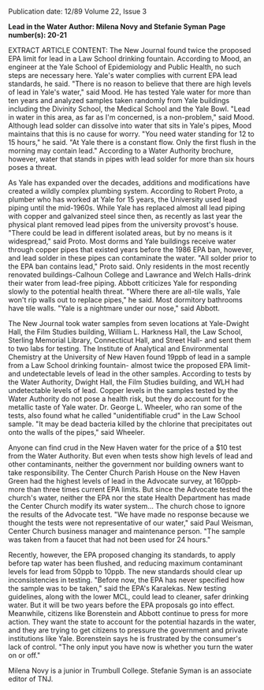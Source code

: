 Publication date: 12/89
Volume 22, Issue 3

**Lead in the Water**
**Author: Milena Novy and Stefanie Syman**
**Page number(s): 20-21**

EXTRACT ARTICLE CONTENT:
The New Journal found twice the proposed EPA limit for lead in a Law School drinking fountain.  According to Mood, an engineer at the Yale School of Epidemiology and Public Health, no such steps are necessary here. Yale's water complies with current EPA lead standards, he said. "There is no reason to believe that there are high levels of lead in Yale's water," said Mood. He has tested Yale water for more than ten years and analyzed samples taken randomly from Yale buildings including the Divinity School, the Medical School and the Yale Bowl. "Lead in water in this area, as far as I'm concerned, is a non-problem," said Mood. Although lead solder can dissolve into water that sits in Yale's pipes, Mood maintains that this is no cause for worry. "You need water standing for 12 to 15 hours," he said. "At Yale there is a constant flow. Only the first flush in the morning may contain lead." According to a Water Authority brochure, however, water that stands in pipes with lead solder for more than six hours poses a threat.


As Yale has expanded over the decades, additions and modifications have created a wildly complex plumbing system. According to Robert Proto, a plumber who has worked at Yale for 15 years, the University used lead piping until the mid-1960s. While Yale has replaced almost all lead piping with copper and galvanized steel since then, as recently as last year the physical plant removed lead pipes from the university provost's house. "There could be lead in different isolated areas, but by no means is it widespread," said Proto. Most dorms and Yale buildings receive water through copper pipes that existed years before the 1986 EPA ban, however, and lead solder in these pipes can contaminate the water. "All solder prior to the EPA ban contains lead," Proto said. Only residents in the most recently renovated buildings-Calhoun College and Lawrance and Welch Halls-drink their water from lead-free piping. Abbott criticizes Yale for responding slowly to the potential health threat. "Where there are all-tile walls, Yale won't rip walls out to replace pipes," he said. Most dormitory bathrooms have tile walls. "Yale is a nightmare under our nose," said Abbott.


The New Journal took water samples from seven locations at Yale-Dwight Hall, the Film Studies building, William L. Harkness Hall, the Law School, Sterling Memorial Library, Connecticut Hall, and Street Hall- and sent them to two labs for testing. The Institute of Analytical and Environmental Chemistry at the University of New Haven found 19ppb of lead in a sample from a Law School drinking fountain- almost twice the proposed EPA limit- and undetectable levels of lead in the other samples. According to tests by the Water Authority, Dwight Hall, the Film Studies building, and WLH had undetectable levels of lead. Copper levels in the samples tested by the Water Authority do not pose a health risk, but they do account for the metallic taste of Yale water. Dr. George L. Wheeler, who ran some of the tests, also found what he called "unidentifiable crud" in the Law School sample. "It may be dead bacteria killed by the chlorine that precipitates out onto the walls of the pipes," said Wheeler.


Anyone can find crud in the New Haven water for the price of a $10 test from the Water Authority. But even when tests show high levels of lead and other contaminants, neither the government nor building owners want to take responsibility. The Center Church Parish House on the New Haven Green had the highest levels of lead in the Advocate survey, at 160ppb-more than three times current EPA limits. But since the Advocate tested the church's water, neither the EPA nor the state Health Department has made the Center Church modify its water system... The church chose to ignore the results of the Advocate test. "We have made no response because we thought the tests were not representative of our water," said Paul Weisman, Center Church business manager and maintenance person. "The sample was taken from a faucet that had not been used for 24 hours."


Recently, however, the EPA proposed changing its standards, to apply before tap water has been flushed, and reducing maximum contaminant levels for lead from 50ppb to 10ppb. The new standards should clear up inconsistencies in testing. "Before now, the EPA has never specified how the sample was to be taken," said the EPA's Karalekas. New testing guidelines, along with the lower MCL, could lead to cleaner, safer drinking water. But it will be two years before the EPA proposals go into effect. Meanwhile, citizens like Borenstein and Abbott continue to press for more action. They want the state to account for the potential hazards in the water, and they are trying to get citizens to pressure the government and private institutions like Yale. Borenstein says he is frustrated by the consumer's lack of control. "The only input you have now is whether you turn the water on or off."


Milena Novy is a junior in Trumbull College. Stefanie Syman is an associate editor of TNJ.